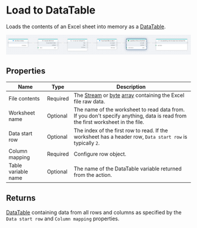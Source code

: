 # Load to DataTable

Loads the contents of an Excel sheet into memory as a [DataTable](https://learn.microsoft.com/en-us/dotnet/api/system.data.datatable).

![img](../../../../images/flow/excel-load-to-datatable.png)

## Properties

| Name             | Type      |Description                                             |
|------------------|-----------|--------------------------------------------------------|
| File contents    | Required  | The [Stream](https://learn.microsoft.com/en-us/dotnet/api/system.io.stream) or [byte](https://learn.microsoft.com/en-us/dotnet/api/system.byte) [array](https://learn.microsoft.com/en-us/dotnet/csharp/language-reference/builtin-types/arrays) containing the Excel file raw data. |
| Worksheet name   | Optional  | The name of the worksheet to read data from. If you don't specify anything, data is read from the first worksheet in the file.  |
| Data start row   | Optional  | The index of the first row to read. If the worksheet has a header row, `Data start row` is typically `2`. |
| Column mapping   | Required  | Configure row object.                                  |
| Table variable name | Optional | The name of the DataTable variable returned from the action. |

## Returns

[DataTable](https://learn.microsoft.com/en-us/dotnet/api/system.data.datatable) containing data from all rows and columns as specified by the `Data start row` and `Column mapping` properties.
